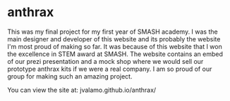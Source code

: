 # anthrax
This was my final project for my first year of SMASH academy. I was the main designer and developer of this website and its probably the website I'm most proud of
making so far. It was because of this website that I won the excellence in STEM award at SMASH. The website contains an embed of our prezi presentation and a mock 
shop where we would sell our prototype anthrax kits if we were a real company. I am so proud of our group for making such an amazing project.

You can view the site at:
jvalamo.github.io/anthrax/
